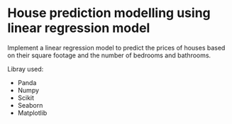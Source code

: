 # House prediction modelling using linear regression model
Implement a linear regression model to predict the prices of houses based on their square footage and the number of bedrooms and bathrooms.

Libray used:
- Panda
- Numpy
- Scikit
- Seaborn
- Matplotlib
